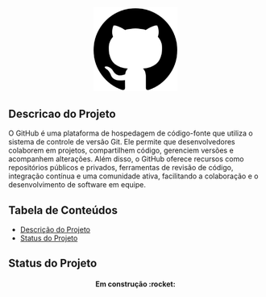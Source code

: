 
<!-- ![logo-github](./img/logo-git.png) -->

<p width="100%" align="center">
     <img src="./img/logo-git.png" width="33%">

</p>

<p id="descricaoProjeto"></p>

## Descricao do Projeto

<p align="left">
O GitHub é uma plataforma de hospedagem de código-fonte que utiliza o sistema de controle de versão Git. Ele permite que desenvolvedores colaborem em projetos, compartilhem código, gerenciem versões e acompanhem alterações. Além disso, o GitHub oferece recursos como repositórios públicos e privados, ferramentas de revisão de código, integração contínua e uma comunidade ativa, facilitando a colaboração e o desenvolvimento de software em equipe.
</p>

## Tabela de Conteúdos

<ul>
    <li><a href="descricaoProjeto">Descrição do Projeto</a></li>
    <li><a href="#">Status do Projeto</a></li>
</ul>

<p id="statusprojeto"></p>

## Status do Projeto

<h4 align="center">
    Em construção :rocket:
</h4>